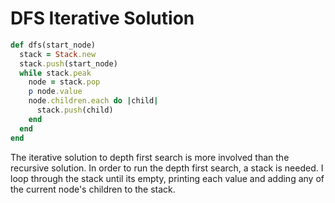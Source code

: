 # DFS Iterative Solution

```ruby
def dfs(start_node)
  stack = Stack.new
  stack.push(start_node)
  while stack.peak
    node = stack.pop
    p node.value
    node.children.each do |child|
      stack.push(child)
    end
  end
end
```

The iterative solution to depth first search is more involved than the recursive solution. In order to run the depth first search, a stack is needed. I loop through the stack until its empty, printing each value and adding any of the current node's children to the stack.
